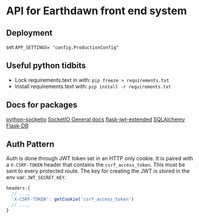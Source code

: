 # API for Earthdawn front end system

## Deployment

set `APP_SETTINGS= "config.ProductionConfig"`

## Useful python tidbits

- Lock requirements.text in with: `pip freeze > requirements.txt`
- Install requirements.text with: `pip install -r requirements.txt`

## Docs for packages

[python-socketio](https://github.com/miguelgrinberg/python-socketio)
[SocketIO General docs](https://socket.io/docs/v4/#What-Socket-IO-is)
[flask-jwt-extended](https://flask-jwt-extended.readthedocs.io/en/stable/installation/)
[SQLAlchemy](https://docs.sqlalchemy.org/en/14/)
[Flask-DB](https://github.com/nickjj/flask-db)

## Auth Pattern

Auth is done through JWT token set in an HTTP only cookie. It is paired with a `X-CSRF-TOKEN` header that contains the `csrf_access_token`. This must be sent to every protected route. The key for creating the JWT is stored in the env var: `JWT_SECRET_KEY`.

```javascript
headers:{
  // ...,
  'X-CSRF-TOKEN': getCookie('csrf_access_token')
  // ...,
}
```
